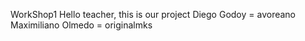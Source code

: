 WorkShop1
Hello teacher, this is our project 
Diego Godoy = avoreano
Maximiliano Olmedo = originalmks
